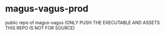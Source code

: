 # magus-vagus-prod
public repo of magus-vagus (ONLY PUSH THE EXECUTABLE AND ASSETS THIS REPO IS NOT FOR SOURCE)
